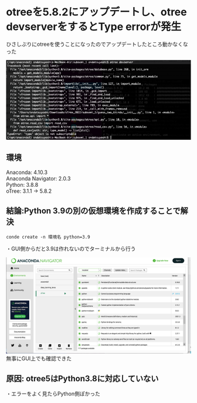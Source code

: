 # otreeを5.8.2にアップデートし、otree devserverをするとType errorが発生
ひさしぶりにotreeを使うことになったのでアップデートしたところ動かなくなった

![](./img/Terminal_error.png)

## 環境
Anaconda: 4.10.3  
Anaconda Navigator: 2.0.3  
Python: 3.8.8   
oTree: 3.1.1 → 5.8.2  
## 結論:Python 3.9の別の仮想環境を作成することで解決
`conde create -n 環境名 python=3.9  `

・GUI側からだと3.9は作れないのでターミナルから行う

![](./img/ANACONDA.NAVIGATOR.png)
無事にGUI上でも確認できた
## 原因: otree5はPython3.8に対応していない
・エラーをよく見たらPython側ぽかった


